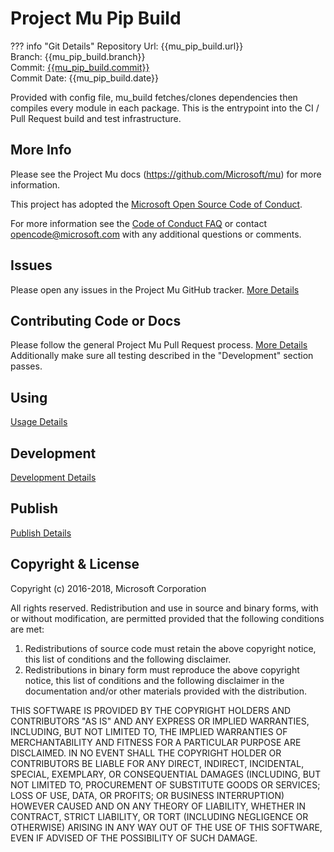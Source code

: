 # Project Mu Pip Build

??? info "Git Details"
    Repository Url: {{mu_pip_build.url}}  
    Branch:         {{mu_pip_build.branch}}  
    Commit:         [{{mu_pip_build.commit}}]({{mu_pip_build.commitlink}})  
    Commit Date:    {{mu_pip_build.date}}

Provided with config file, mu_build fetches/clones dependencies then compiles every module in each package.
This is the entrypoint into the CI / Pull Request build and test infrastructure.

## More Info

Please see the Project Mu docs (https://github.com/Microsoft/mu) for more information.  

This project has adopted the [Microsoft Open Source Code of Conduct](https://opensource.microsoft.com/codeofconduct/).

For more information see the [Code of Conduct FAQ](https://opensource.microsoft.com/codeofconduct/faq/) or contact [opencode@microsoft.com](mailto:opencode@microsoft.com) with any additional questions or comments.

## Issues

Please open any issues in the Project Mu GitHub tracker. [More Details](https://microsoft.github.io/mu/How/contributing/)

## Contributing Code or Docs

Please follow the general Project Mu Pull Request process.  [More Details](https://microsoft.github.io/mu/How/contributing/)
Additionally make sure all testing described in the "Development" section passes.  

## Using

[Usage Details](using.md)

## Development

[Development Details](developing.md)

## Publish

[Publish Details](publishing.md)

## Copyright & License

Copyright (c) 2016-2018, Microsoft Corporation

All rights reserved. Redistribution and use in source and binary forms, with or without modification, are permitted provided that the following conditions are met:
1. Redistributions of source code must retain the above copyright notice, this list of conditions and the following disclaimer.
2. Redistributions in binary form must reproduce the above copyright notice, this list of conditions and the following disclaimer in the documentation and/or other materials provided with the distribution.

THIS SOFTWARE IS PROVIDED BY THE COPYRIGHT HOLDERS AND CONTRIBUTORS "AS IS" AND ANY EXPRESS OR IMPLIED WARRANTIES, INCLUDING, BUT NOT LIMITED TO, THE IMPLIED WARRANTIES OF MERCHANTABILITY AND FITNESS FOR A PARTICULAR PURPOSE ARE DISCLAIMED. IN NO EVENT SHALL THE COPYRIGHT HOLDER OR CONTRIBUTORS BE LIABLE FOR ANY DIRECT, INDIRECT, INCIDENTAL, SPECIAL, EXEMPLARY, OR CONSEQUENTIAL DAMAGES (INCLUDING, BUT NOT LIMITED TO, PROCUREMENT OF SUBSTITUTE GOODS OR SERVICES; LOSS OF USE, DATA, OR PROFITS; OR BUSINESS INTERRUPTION) HOWEVER CAUSED AND ON ANY THEORY OF LIABILITY, WHETHER IN CONTRACT, STRICT LIABILITY, OR TORT (INCLUDING NEGLIGENCE OR OTHERWISE) ARISING IN ANY WAY OUT OF THE USE OF THIS SOFTWARE, EVEN IF ADVISED OF THE POSSIBILITY OF SUCH DAMAGE.
